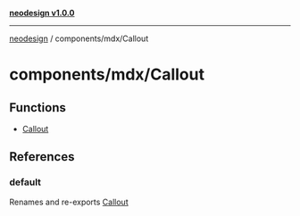 [**neodesign v1.0.0**](../../../README.md)

***

[neodesign](../../../modules.md) / components/mdx/Callout

# components/mdx/Callout

## Functions

- [Callout](functions/Callout.md)

## References

### default

Renames and re-exports [Callout](functions/Callout.md)
